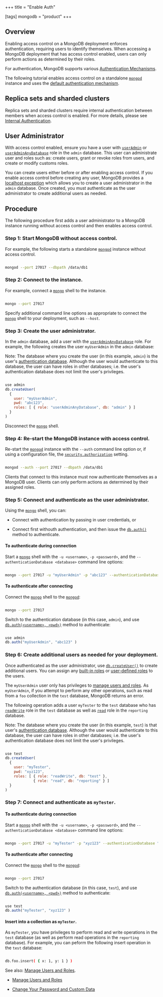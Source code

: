 +++
title = "Enable Auth"

[tags]
mongodb = "product"
+++

## Overview

Enabling access control on a MongoDB deployment enforces
authentication, requiring users to identify themselves. When accessing
a MongoDB deployment that has access control enabled, users can only
perform actions as determined by their roles.

For authentication, MongoDB supports various
[Authentication Mechanisms](#).

The following tutorial enables access control on a standalone
[``mongod``](#bin.mongod) instance and uses the [default authentication
mechanism](#authentication-mechanism-default).


## Replica sets and sharded clusters

Replica sets and sharded clusters require internal authentication
between members when access control is enabled. For more details,
please see [Internal Authentication](#).


## User Administrator

With access control enabled, ensure you have a user with
[``userAdmin``](#userAdmin) or [``userAdminAnyDatabase``](#userAdminAnyDatabase) role in the
``admin`` database. This user can administrate user and roles such as:
create users, grant or revoke roles from users, and create or modify
customs roles.

You can create users either before or after enabling access control. If
you enable access control before creating any user, MongoDB provides a
[localhost exception](#localhost-exception) which allows you to
create a user administrator in the ``admin`` database. Once created,
you must authenticate as the user administrator to create additional
users as needed.


## Procedure

The following procedure first adds a user administrator to a MongoDB
instance running without access control and then enables access control.


### Step 1: Start MongoDB without access control.

For example, the following starts a standalone [``mongod``](#bin.mongod) instance
without access control.

```sh

mongod --port 27017 --dbpath /data/db1

```


### Step 2: Connect to the instance.

For example, connect a [``mongo``](#bin.mongo) shell to the instance.

```sh

mongo --port 27017

```

Specify additional command line options as appropriate to connect the
[``mongo``](#bin.mongo) shell to your deployment, such as ``--host``.


### Step 3: Create the user administrator.

In the ``admin`` database, add a user with the
[``userAdminAnyDatabase``](#userAdminAnyDatabase) role. For example, the following
creates the user ``myUserAdmin`` in the ``admin`` database:

Note: The database where you create the user (in this example, ``admin``) is the user's [authentication database](#user-authentication-database). Although the user would authenticate to this database, the user can have roles in other databases; i.e. the user's authentication database does not limit the user's privileges. 

```javascript

use admin
db.createUser(
  {
    user: "myUserAdmin",
    pwd: "abc123",
    roles: [ { role: "userAdminAnyDatabase", db: "admin" } ]
  }
)

```

Disconnect the [``mongo``](#bin.mongo) shell.


### Step 4: Re-start the MongoDB instance with access control.

Re-start the [``mongod``](#bin.mongod) instance with the ``--auth`` command
line option or, if using a configuration file, the
[``security.authorization``](#security.authorization) setting.

```sh

mongod --auth --port 27017 --dbpath /data/db1

```

Clients that connect to this instance must now authenticate
themselves as a MongoDB user. Clients can only perform actions as
determined by their assigned roles.


### Step 5: Connect and authenticate as the user administrator.

Using the [``mongo``](#bin.mongo) shell, you can:

* Connect with authentication by passing in user credentials, or 

* Connect first withouth authentication, and then issue the [``db.auth()``](#db.auth) method to authenticate. 


#### To authenticate during connection

Start a [``mongo``](#bin.mongo) shell with the ``-u <username>``, ``-p
<password>``, and the ``--authenticationDatabase <database>``
command line options:

```sh

mongo --port 27017 -u "myUserAdmin" -p "abc123" --authenticationDatabase "admin"

```


#### To authenticate after connecting

Connect the [``mongo``](#bin.mongo)
shell to the [``mongod``](#bin.mongod):

```sh

mongo --port 27017

```

Switch to the authentication database (in this case, ``admin``),
and use [``db.auth(<username>, <pwd>)``](#db.auth)
method to authenticate:

```javascript

use admin
db.auth("myUserAdmin", "abc123" )

```


### Step 6: Create additional users as needed for your deployment.

Once authenticated as the user administrator, use
[``db.createUser()``](#db.createUser) to create additional users. You can assign
any [built-in roles](#) or
[user-defined roles](#) to the
users.

The ``myUserAdmin`` user only has privileges to [manage users
and roles](#). As ``myUserAdmin``, if
you attempt to perform any other operations, such as read from a
``foo`` collection in the ``test`` database, MongoDB returns an error.

The following operation adds a user ``myTester`` to the ``test``
database who has [``readWrite``](#readWrite) role in the ``test``
database as well as [``read``](#read) role in the ``reporting``
database.

Note: The database where you create the user (in this example, ``test``) is that user's [authentication database](#user-authentication-database). Although the user would authenticate to this database, the user can have roles in other databases; i.e. the user's authentication database does not limit the user's privileges. 

```javascript

use test
db.createUser(
  {
    user: "myTester",
    pwd: "xyz123",
    roles: [ { role: "readWrite", db: "test" },
             { role: "read", db: "reporting" } ]
  }
)

```


### Step 7: Connect and authenticate as ``myTester``.


#### To authenticate during connection

Start a [``mongo``](#bin.mongo) shell with the ``-u <username>``, ``-p
<password>``, and the ``--authenticationDatabase <database>``
command line options:

```sh

mongo --port 27017 -u "myTester" -p "xyz123" --authenticationDatabase "test"

```


#### To authenticate after connecting

Connect the [``mongo``](#bin.mongo)
shell to the [``mongod``](#bin.mongod):

```sh

mongo --port 27017

```

Switch to the authentication database (in this case, ``test``),
and use [``db.auth(<username>, <pwd>)``](#db.auth)
method to authenticate:

```javascript

use test
db.auth("myTester", "xyz123" )

```


#### Insert into a collection as ``myTester``.

As ``myTester``, you have privileges to perform read and write
operations in the ``test`` database (as well as perform read
operations in the ``reporting`` database). For example, you can
peform the following insert operation in the ``test`` database:

```sh

db.foo.insert( { x: 1, y: 1 } )

```

See also: [Manage Users and Roles](#). 

* [Manage Users and Roles](#) 

* [Change Your Password and Custom Data](#) 
